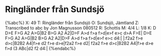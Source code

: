 # Ringländer från Sundsjö

{%abc%}
X: 49
T: Ringländer från Sundsjö
O: Sundsjö, Jämtland
Z: Transcribed to abc by Jon Magnusson 080512
R: Schottis
M: 4/4
L: 1/8
K: D
D>E F>G A2 A>G|B2 B>G A2 A2|D>F A>d f>a f>d|e>f e>c d>A F>E|
D>E F>G A2 A>G|B2 B>G A2 A2|D>F A>d f>a f>d|e>f e>c d4:|
|:f2a2 f>e d>c|B2B2 A4|f>e d2 f>e d>e|f2a2 f>e d2|
f2a2 f>e d>c|B2B2 A4|f>e d>e f>d (3 ABc|d2 f2 d4:|
{%endabc%}

